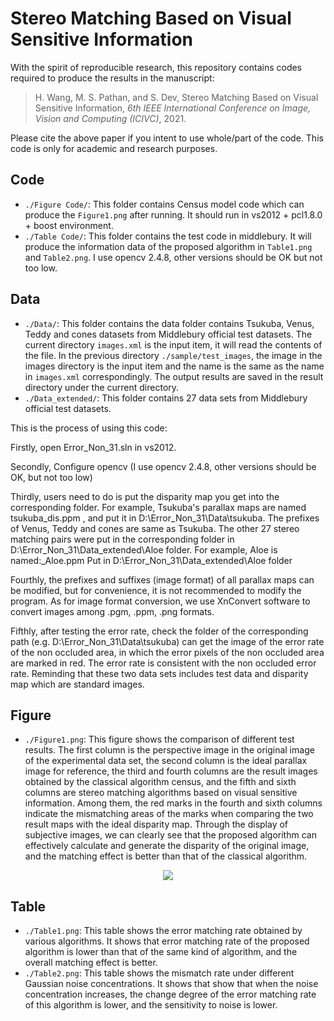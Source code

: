 # Stereo Matching Based on Visual Sensitive Information

With the spirit of reproducible research, this repository contains codes required to produce the results in the manuscript:

> H. Wang, M. S. Pathan, and S. Dev, Stereo Matching Based on Visual Sensitive Information, *6th IEEE International Conference on Image, Vision and Computing (ICIVC)*, 2021.

Please cite the above paper if you intent to use whole/part of the code. This code is only for academic and research purposes.


## Code
* `./Figure Code/`: This folder contains Census model code which can produce the `Figure1.png` after running. It should run in vs2012 + pcl1.8.0 + boost environment.
* `./Table Code/`: This folder contains the test code in middlebury. It will produce the information data of the proposed algorithm in `Table1.png` and `Table2.png`. I use opencv 2.4.8, other versions should be OK but not too low.

## Data
* `./Data/`: This folder contains the data folder contains Tsukuba, Venus, Teddy and cones datasets from Middlebury official test datasets. The current directory `images.xml` is the input item, it will read the contents of the file. In the previous directory `./sample/test_images`, the image in the images directory is the input item and the name is the same as the name in `images.xml` correspondingly. The output results are saved in the result directory under the current directory.
* `./Data_extended/`: This folder contains 27 data sets from Middlebury official test datasets. 

This is the process of using this code: 

Firstly, open Error_Non_31.sln in vs2012.

Secondly, Configure opencv (I use opencv 2.4.8, other versions should be OK, but not too low)

Thirdly, users need to do is put the disparity map you get into the corresponding folder. 
For example, Tsukuba's parallax maps are named tsukuba_dis.ppm , and put it in D:\Error_Non_31\Data\tsukuba.
The prefixes of Venus, Teddy and cones are same as Tsukuba. The other 27 stereo matching pairs were put in the corresponding folder in D:\Error_Non_31\Data_extended\Aloe folder.
For example, Aloe is named:_Aloe.ppm Put in D:\Error_Non_31\Data_extended\Aloe folder

Fourthly, the prefixes and suffixes (image format) of all parallax maps can be modified, but for convenience, it is not recommended to modify the program. 
As for image format conversion, we use XnConvert software to convert images among .pgm, .ppm, .png formats.

Fifthly, after testing the error rate, check the folder of the corresponding path (e.g. D:\Error_Non_31\Data\tsukuba) can get the image of the error rate of the non occluded area, in which the error pixels of the non occluded area are marked in red. The error rate is consistent with the non occluded error rate. Reminding that these two data sets includes test data and disparity map which are standard images.

## Figure
* `./Figure1.png`: This figure shows the comparison of different test results. The first column is the perspective image in the original image of the experimental data set, the second column is the ideal parallax image for reference, the third and fourth columns are the result images obtained by the classical algorithm census, and the fifth and sixth columns are stereo matching algorithms based on visual sensitive information. Among them, the red marks in the fourth and sixth columns indicate the mismatching areas of the marks when comparing the two result maps with the ideal disparity map. Through the display of subjective images, we can clearly see that the proposed algorithm can effectively calculate and generate the disparity of the original image, and the matching effect is better than that of the classical algorithm. 

<div align=center><img src="https://user-images.githubusercontent.com/80974728/113465074-e9326800-9463-11eb-9931-2a99fb8c48ec.png"/></div>

## Table
* `./Table1.png`: This table shows the error matching rate obtained by various algorithms. It shows that error matching rate of the proposed algorithm is lower than that of the same kind of algorithm, and the overall matching effect is better.
* `./Table2.png`: This table shows the mismatch rate under different Gaussian noise concentrations. It shows that show that when the noise concentration increases, the change degree of the error matching rate of this algorithm is lower, and the sensitivity to noise is lower.
